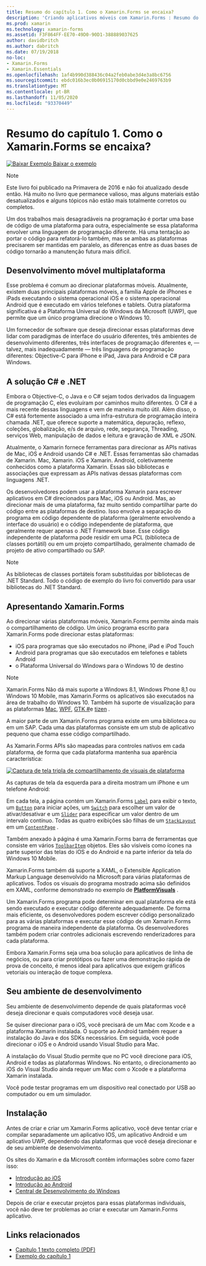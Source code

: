 ```yaml
---
title: Resumo do capítulo 1. Como o Xamarin.Forms se encaixa?
description: 'Criando aplicativos móveis com Xamarin.Forms : Resumo do capítulo 1. Como o Xamarin.Forms se encaixa?'
ms.prod: xamarin
ms.technology: xamarin-forms
ms.assetid: F3F864FF-EE70-49D0-90D1-388889037625
author: davidbritch
ms.author: dabritch
ms.date: 07/19/2018
no-loc:
- Xamarin.Forms
- Xamarin.Essentials
ms.openlocfilehash: 1af4b990d388436c04a2feb0abe3d4e3a8bc6756
ms.sourcegitcommit: ebdc016b3ec0b06915170d0cbbd9e0e2469763b9
ms.translationtype: MT
ms.contentlocale: pt-BR
ms.lasthandoff: 11/05/2020
ms.locfileid: "93370449"
---
```

# <a name="summary-of-chapter-1-how-does-no-locxamarinforms-fit-in"></a>Resumo do capítulo 1. Como o Xamarin.Forms se encaixa?

[![Baixar Exemplo](~/media/shared/download.png) Baixar o exemplo](https://github.com/xamarin/xamarin-forms-book-samples/tree/master/Chapter01)

> [!NOTE]
> Este livro foi publicado na Primavera de 2016 e não foi atualizado desde então. Há muito no livro que permanece valioso, mas alguns materiais estão desatualizados e alguns tópicos não estão mais totalmente corretos ou completos.

Um dos trabalhos mais desagradáveis na programação é portar uma base de código de uma plataforma para outra, especialmente se essa plataforma envolver uma linguagem de programação diferente. Há uma tentação ao portar o código para refatorá-lo também, mas se ambas as plataformas precisarem ser mantidas em paralelo, as diferenças entre as duas bases de código tornarão a manutenção futura mais difícil.

## <a name="cross-platform-mobile-development"></a>Desenvolvimento móvel multiplataforma

Esse problema é comum ao direcionar plataformas móveis. Atualmente, existem duas principais plataformas móveis, a família Apple de iPhones e iPads executando o sistema operacional iOS e o sistema operacional Android que é executado em vários telefones e tablets. Outra plataforma significativa é a Plataforma Universal do Windows da Microsoft (UWP), que permite que um único programa direcione o Windows 10.

Um fornecedor de software que deseja direcionar essas plataformas deve lidar com paradigmas de interface do usuário diferentes, três ambientes de desenvolvimento diferentes, três interfaces de programação diferentes e, &mdash; talvez, mais inadequadamente &mdash; três linguagens de programação diferentes: Objective-C para iPhone e iPad, Java para Android e C# para Windows.

## <a name="the-c-and-net-solution"></a>A solução C# e .NET

Embora o Objective-C, o Java e o C# sejam todos derivados da linguagem de programação C, eles evoluíram por caminhos muito diferentes. O C# é a mais recente dessas linguagens e vem de maneira muito útil. Além disso, o C# está fortemente associado a uma infra-estrutura de programação inteira chamada .NET, que oferece suporte a matemática, depuração, reflexo, coleções, globalização, e/s de arquivo, rede, segurança, Threading, serviços Web, manipulação de dados e leitura e gravação de XML e JSON.

Atualmente, o Xamarin fornece ferramentas para direcionar as APIs nativas de Mac, iOS e Android usando C# e .NET. Essas ferramentas são chamadas de Xamarin. Mac, Xamarin. iOS e Xamarin. Android, coletivamente conhecidos como a plataforma Xamarin. Essas são bibliotecas e associações que expressam as APIs nativas dessas plataformas com linguagens .NET.

Os desenvolvedores podem usar a plataforma Xamarin para escrever aplicativos em C# direcionados para Mac, iOS ou Android. Mas, ao direcionar mais de uma plataforma, faz muito sentido compartilhar parte do código entre as plataformas de destino. Isso envolve a separação do programa em código dependente de plataforma (geralmente envolvendo a interface do usuário) e o código independente de plataforma, que geralmente requer apenas o .NET Framework base. Esse código independente de plataforma pode residir em uma PCL (biblioteca de classes portátil) ou em um projeto compartilhado, geralmente chamado de projeto de ativo compartilhado ou SAP.

> [!NOTE]
> As bibliotecas de classes portáteis foram substituídas por bibliotecas de .NET Standard. Todo o código de exemplo do livro foi convertido para usar bibliotecas do .NET Standard.

## <a name="introducing-no-locxamarinforms"></a>Apresentando Xamarin.Forms

Ao direcionar várias plataformas móveis, Xamarin.Forms permite ainda mais o compartilhamento de código. Um único programa escrito para Xamarin.Forms pode direcionar estas plataformas:

- iOS para programas que são executados no iPhone, iPad e iPod Touch
- Android para programas que são executados em telefones e tablets Android
- o Plataforma Universal do Windows para o Windows 10 de destino

> [!NOTE]
> Xamarin.Forms Não dá mais suporte a Windows 8.1, Windows Phone 8,1 ou Windows 10 Mobile, mas Xamarin.Forms os aplicativos são executados na área de trabalho do Windows 10. Também há suporte de visualização para as plataformas [Mac](~/xamarin-forms/platform/other/mac.md), [WPF](~/xamarin-forms/platform/other/wpf.md), [GTK #](~/xamarin-forms/platform/other/gtk.md)e [tizen](~/xamarin-forms/platform/other/tizen.md) .

A maior parte de um Xamarin.Forms programa existe em uma biblioteca ou em um SAP. Cada uma das plataformas consiste em um stub de aplicativo pequeno que chama esse código compartilhado.

As Xamarin.Forms APIs são mapeadas para controles nativos em cada plataforma, de forma que cada plataforma mantenha sua aparência característica:

[![Captura de tela tripla de compartilhamento de visuais de plataforma](images/ch01fg03-small.png "::: no-Loc (Xamarin. Forms)::: Controls em cada plataforma")](images/ch01fg03-large.png#lightbox "::: no-Loc (Xamarin. Forms)::: Controls em cada plataforma")

As capturas de tela da esquerda para a direita mostram um iPhone e um telefone Android:

Em cada tela, a página contém um Xamarin.Forms [`Label`](xref:Xamarin.Forms.Label) para exibir o texto, um [`Button`](xref:Xamarin.Forms.Button) para iniciar ações, um [`Switch`](xref:Xamarin.Forms.Switch) para escolher um valor de ativar/desativar e um [`Slider`](xref:Xamarin.Forms.Slider) para especificar um valor dentro de um intervalo contínuo. Todas as quatro exibições são filhas de um [`StackLayout`](xref:Xamarin.Forms.StackLayout) em um [`ContentPage`](xref:Xamarin.Forms.ContentPage) .

Também anexado à página é uma Xamarin.Forms barra de ferramentas que consiste em vários [`ToolbarItem`](xref:Xamarin.Forms.ToolbarItem) objetos. Eles são visíveis como ícones na parte superior das telas do iOS e do Android e na parte inferior da tela do Windows 10 Mobile.

Xamarin.Forms também dá suporte a XAML, o Extensible Application Markup Language desenvolvido na Microsoft para várias plataformas de aplicativos. Todos os visuais do programa mostrado acima são definidos em XAML, conforme demonstrado no exemplo de [**PlatformVisuals**](https://github.com/xamarin/xamarin-forms-book-samples/tree/master/Chapter01/PlatformVisuals) .

Um Xamarin.Forms programa pode determinar em qual plataforma ele está sendo executado e executar código diferente adequadamente. De forma mais eficiente, os desenvolvedores podem escrever código personalizado para as várias plataformas e executar esse código de um Xamarin.Forms programa de maneira independente da plataforma. Os desenvolvedores também podem criar controles adicionais escrevendo renderizadores para cada plataforma.

Embora Xamarin.Forms seja uma boa solução para aplicativos de linha de negócios, ou para criar protótipos ou fazer uma demonstração rápida de prova de conceito, é menos ideal para aplicativos que exigem gráficos vetoriais ou interação de toque complexa.

## <a name="your-development-environment"></a>Seu ambiente de desenvolvimento

Seu ambiente de desenvolvimento depende de quais plataformas você deseja direcionar e quais computadores você deseja usar.

Se quiser direcionar para o iOS, você precisará de um Mac com Xcode e a plataforma Xamarin instalada. O suporte ao Android também requer a instalação do Java e dos SDKs necessários. Em seguida, você pode direcionar o iOS e o Android usando Visual Studio para Mac.

A instalação do Visual Studio permite que no PC você direcione para iOS, Android e todas as plataformas Windows. No entanto, o direcionamento ao iOS do Visual Studio ainda requer um Mac com o Xcode e a plataforma Xamarin instalada.

Você pode testar programas em um dispositivo real conectado por USB ao computador ou em um simulador.

## <a name="installation"></a>Instalação

Antes de criar e criar um Xamarin.Forms aplicativo, você deve tentar criar e compilar separadamente um aplicativo IOS, um aplicativo Android e um aplicativo UWP, dependendo das plataformas que você deseja direcionar e de seu ambiente de desenvolvimento.

Os sites do Xamarin e da Microsoft contêm informações sobre como fazer isso:

- [Introdução ao iOS](~/ios/get-started/index.md)
- [Introdução ao Android](~/android/get-started/index.md)
- [Central de Desenvolvimento do Windows](https://dev.windows.com)

Depois de criar e executar projetos para essas plataformas individuais, você não deve ter problemas ao criar e executar um Xamarin.Forms aplicativo.

## <a name="related-links"></a>Links relacionados

- [Capítulo 1 texto completo (PDF)](https://download.xamarin.com/developer/xamarin-forms-book/XamarinFormsBook-Ch01-Apr2016.pdf)
- [Exemplo do capítulo 1](https://github.com/xamarin/xamarin-forms-book-samples/tree/master/Chapter01)
